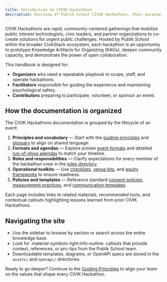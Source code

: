 ```yaml
---
title: Introduction to CIVIK Hackathons
description: Overview of Publik School CIVIK Hackathons, their purpose, and how to use this handbook.
---
```


CIVIK Hackathons are rapid, community-centered gatherings that mobilize public interest technologists, civic leaders, and partner organizations to co-create solutions for urgent public challenges. Hosted by Publik School within the broader CivikStack ecosystem, each hackathon is an opportunity to prototype Knowledge Artifacts for Organizing (KAOs), deepen community capacity, and demonstrate the power of open collaboration.

This handbook is designed for:

- **Organizers** who need a repeatable playbook to scope, staff, and operate hackathons.
- **Facilitators** responsible for guiding the experience and maintaining psychological safety.
- **Contributors** preparing to participate, volunteer, or sponsor an event.

## How the documentation is organized

The CIVIK Hackathons documentation is grouped by the lifecycle of an event:

1. **Principles and vocabulary** — Start with the [guiding principles](./principles) and [glossary](./glossary) to align on shared language.
2. **Formats and agendas** — Explore proven [event formats](../formats/one_day_sprint) and detailed [run-of-show agendas](../agendas/48h_run_of_show) to match your timeline.
3. **Roles and responsibilities** — Clarify expectations for every member of the hackathon crew in the [roles directory](../roles/lead_facilitator).
4. **Operational toolkits** — Use [checklists](../checklists/t_minus_30_days), [venue kits](../venue_kit/room_spec), and [equity frameworks](../equity_access/language_access) to ensure readiness.
5. **Policies and templates** — Reference standard [consent policies](../consent_attribution/consent_policy), [measurement practices](../measurement/metrics_kpis), and [communication templates](../templates/sponsor_brief_template).

Each page includes links to related materials, recommended tools, and contextual callouts highlighting lessons learned from prior CIVIK Hackathons.

## Navigating the site

- Use the sidebar to browse by section or search across the entire knowledge base.
- Look for :material-symbols-light:info-outline: callouts that provide context, references, or pro-tips from the Publik School team.
- Downloadable templates, diagrams, or OpenAPI specs are stored in the `assets/` and `openapi/` directories.

Ready to go deeper? Continue to the [Guiding Principles](./principles) to align your team on the values that shape every CIVIK Hackathon.
